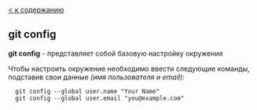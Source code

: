 [< к содержанию](./readme.md)

## git config

**git config** - представляет собой базовую настройку окружения

Чтобы настроить окружение необходимо ввести следующие команды, подставив свои данные *(имя пользователя и email)*:

```bash=
  git config --global user.name "Your Name"
  git config --global user.email "you@example.com"
```
